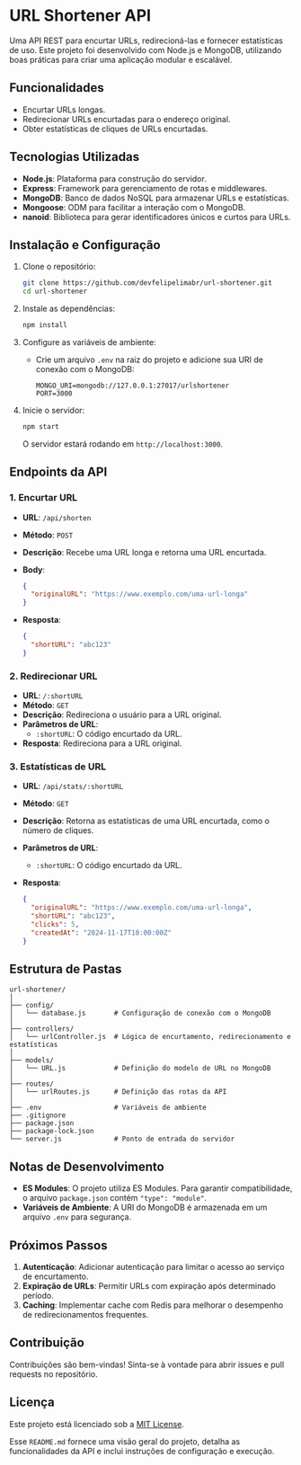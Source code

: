 
# URL Shortener API

Uma API REST para encurtar URLs, redirecioná-las e fornecer estatísticas de uso. Este projeto foi desenvolvido com Node.js e MongoDB, utilizando boas práticas para criar uma aplicação modular e escalável.

## Funcionalidades

- Encurtar URLs longas.
- Redirecionar URLs encurtadas para o endereço original.
- Obter estatísticas de cliques de URLs encurtadas.

## Tecnologias Utilizadas

- **Node.js**: Plataforma para construção do servidor.
- **Express**: Framework para gerenciamento de rotas e middlewares.
- **MongoDB**: Banco de dados NoSQL para armazenar URLs e estatísticas.
- **Mongoose**: ODM para facilitar a interação com o MongoDB.
- **nanoid**: Biblioteca para gerar identificadores únicos e curtos para URLs.

## Instalação e Configuração

1. Clone o repositório:

   ```bash
   git clone https://github.com/devfelipelimabr/url-shortener.git
   cd url-shortener
   ```

2. Instale as dependências:

   ```bash
   npm install
   ```

3. Configure as variáveis de ambiente:
   - Crie um arquivo `.env` na raiz do projeto e adicione sua URI de conexão com o MongoDB:

     ```env
     MONGO_URI=mongodb://127.0.0.1:27017/urlshortener
     PORT=3000
     ```

4. Inicie o servidor:

   ```bash
   npm start
   ```

   O servidor estará rodando em `http://localhost:3000`.

## Endpoints da API

### 1. Encurtar URL

- **URL**: `/api/shorten`
- **Método**: `POST`
- **Descrição**: Recebe uma URL longa e retorna uma URL encurtada.
- **Body**:

  ```json
  {
    "originalURL": "https://www.exemplo.com/uma-url-longa"
  }
  ```

- **Resposta**:

  ```json
  {
    "shortURL": "abc123"
  }
  ```

### 2. Redirecionar URL

- **URL**: `/:shortURL`
- **Método**: `GET`
- **Descrição**: Redireciona o usuário para a URL original.
- **Parâmetros de URL**:
  - `:shortURL`: O código encurtado da URL.
- **Resposta**: Redireciona para a URL original.

### 3. Estatísticas de URL

- **URL**: `/api/stats/:shortURL`
- **Método**: `GET`
- **Descrição**: Retorna as estatísticas de uma URL encurtada, como o número de cliques.
- **Parâmetros de URL**:
  - `:shortURL`: O código encurtado da URL.
- **Resposta**:

  ```json
  {
    "originalURL": "https://www.exemplo.com/uma-url-longa",
    "shortURL": "abc123",
    "clicks": 5,
    "createdAt": "2024-11-17T10:00:00Z"
  }
  ```

## Estrutura de Pastas

```plaintext
url-shortener/
│
├── config/
│   └── database.js       # Configuração de conexão com o MongoDB
│
├── controllers/
│   └── urlController.js  # Lógica de encurtamento, redirecionamento e estatísticas
│
├── models/
│   └── URL.js            # Definição do modelo de URL no MongoDB
│
├── routes/
│   └── urlRoutes.js      # Definição das rotas da API
│
├── .env                  # Variáveis de ambiente
├── .gitignore
├── package.json
├── package-lock.json
└── server.js             # Ponto de entrada do servidor
```

## Notas de Desenvolvimento

- **ES Modules**: O projeto utiliza ES Modules. Para garantir compatibilidade, o arquivo `package.json` contém `"type": "module"`.
- **Variáveis de Ambiente**: A URI do MongoDB é armazenada em um arquivo `.env` para segurança.

## Próximos Passos

1. **Autenticação**: Adicionar autenticação para limitar o acesso ao serviço de encurtamento.
2. **Expiração de URLs**: Permitir URLs com expiração após determinado período.
3. **Caching**: Implementar cache com Redis para melhorar o desempenho de redirecionamentos frequentes.

## Contribuição

Contribuições são bem-vindas! Sinta-se à vontade para abrir issues e pull requests no repositório.

## Licença

Este projeto está licenciado sob a [MIT License](LICENSE).

Esse `README.md` fornece uma visão geral do projeto, detalha as funcionalidades da API e inclui instruções de configuração e execução.
